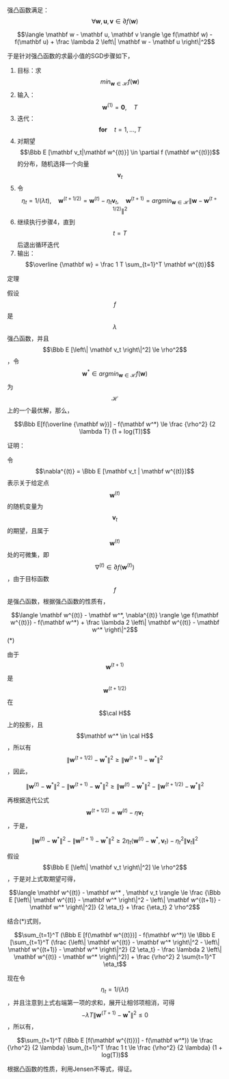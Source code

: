 强凸函数满足：$$\forall \mathbf w, \mathbf u, \mathbf v \in \partial f(\mathbf w)$$

$$\langle \mathbf w - \mathbf u, \mathbf v \rangle \ge f(\mathbf w) - f(\mathbf u) + \frac \lambda 2 \left\| \mathbf w - \mathbf u \right\|^2$$

于是针对强凸函数的求最小值的SGD步骤如下，

1. 目标：求 $$min_{\mathbf w \in \mathcal H} f(\mathbf w)$$
2. 输入：$$\mathbf w^{(1)} = \mathbf 0, \quad T$$
3. 迭代：$$\mathbf {for} \quad t = 1,...,T$$
4. 对期望$$\Bbb E [\mathbf v_t|\mathbf w^{(t)}] \in \partial f (\mathbf w^{(t)})$$的分布，随机选择一个向量$$\mathbf v_t$$
5. 令$$\eta_t = 1 / (\lambda t), \quad \mathbf w^{(t+1/2)} = \mathbf w^{(t)} - \eta_t \mathbf v_t, \quad \mathbf w^{(t+1)} = argmin_{\mathbf w \in \mathcal H} \left\| \mathbf w - \mathbf w^{(t+1/2)} \right\|^2$$
6. 继续执行步骤4，直到$$t=T$$ 后退出循环迭代
7. 输出：$$\overline {\mathbf w} = \frac 1 T \sum_{t=1}^T \mathbf w^{(t)}$$

定理

假设$$f$$ 是$$\lambda$$ 强凸函数，并且$$\Bbb E [\left\| \mathbf v_t \right\|^2] \le \rho^2$$，令$$\mathbf w^* \in argmin_{\mathbf w \in \mathcal H} f(\mathbf w)$$ 为$$\mathcal H$$ 上的一个最优解，那么，

$$\Bbb E[f(\overline {\mathbf w})] - f(\mathbf w^*) \le \frac {\rho^2} {2 \lambda T} (1 + log(T))$$

证明：

令$$\nabla^{(t)} = \Bbb E [\mathbf v_t | \mathbf w^{(t)}]$$表示关于给定点$$\mathbf w^{(t)}$$ 的随机变量为$$\mathbf v_t$$ 的期望，且属于$$\mathbf w^{(t)}$$处的可微集，即 $$\nabla^{(t)} \in \partial f(\mathbf w^{(t)})$$，由于目标函数$$f$$ 是强凸函数，根据强凸函数的性质有，

$$\langle \mathbf w^{(t)} - \mathbf w^*, \nabla^{(t)} \rangle \ge f(\mathbf w^{(t)}) - f(\mathbf w^*) + \frac \lambda 2 \left\| \mathbf w^{(t)} - \mathbf w^* \right\|^2$$     \(\*\)

由于$$\mathbf w^{(t+1)}$$ 是$$\mathbf w^{(t+1/2)}$$ 在$$\cal H$$ 上的投影，且$$\mathbf w^* \in \cal H$$，所以有$$\left\| \mathbf w^{(t+1/2)} - \mathbf w^* \right\|^2 \ge \left\| \mathbf w^{(t+1)} - \mathbf w^* \right\|^2$$，因此，

$$\left\| \mathbf w^{(t)} - \mathbf w^* \right\|^2 - \left\| \mathbf w^{(t+1)} - \mathbf w^* \right\|^2 \ge \left\| \mathbf w^{(t)} - \mathbf w^* \right\|^2 - \left\| \mathbf w^{(t+1/2)} - \mathbf w^* \right\|^2 $$

再根据迭代公式 $$\mathbf w^{(t+1/2)} = \mathbf w^{(t)} - \eta \mathbf v_t$$，于是，

$$\left\| \mathbf w^{(t)} - \mathbf w^* \right\|^2 - \left\| \mathbf w^{(t+1)} - \mathbf w^* \right\|^2 \ge 2 \eta_t \langle \mathbf w^{(t)} - \mathbf w^* , \mathbf v_t \rangle - \eta_t^2 \left\| \mathbf v_t \right\|^2$$

假设$$\Bbb E [\left\| \mathbf v_t \right\|^2] \le \rho^2$$，于是对上式取期望可得，

$$\langle \mathbf w^{(t)} - \mathbf w^* , \mathbf v_t \rangle \le \frac {\Bbb E [\left\| \mathbf w^{(t)} - \mathbf w^* \right\|^2 - \left\| \mathbf w^{(t+1)} - \mathbf w^* \right\|^2]} {2 \eta_t} + \frac {\eta_t} 2 \rho^2$$

结合\(\*\)式则，

$$\sum_{t=1}^T (\Bbb E [f(\mathbf w^{(t)})] - f(\mathbf w^*)) \le \Bbb E [\sum_{t=1}^T (\frac {\left\| \mathbf w^{(t)} - \mathbf w^* \right\|^2 - \left\| \mathbf w^{(t+1)} - \mathbf w^* \right\|^2} {2 \eta_t} - \frac \lambda 2 \left\| \mathbf w^{(t)} - \mathbf w^* \right\|^2)] + \frac {\rho^2} 2 \sum{t=1}^T \eta_t$$

现在令$$\eta_t = 1/(\lambda t)$$，并且注意到上式右端第一项的求和，展开让相邻项相消，可得 $$- \lambda T \left\| \mathbf w^{(T+1)} - \mathbf w^* \right\|^2 \le 0 $$，所以有，

$$\sum_{t=1}^T (\Bbb E [f(\mathbf w^{(t)})] - f(\mathbf w^*)) \le \frac {\rho^2} {2 \lambda} \sum_{t=1}^T \frac 1 t \le \frac {\rho^2} {2 \lambda} (1 + log(T))$$

根据凸函数的性质，利用Jensen不等式，得证。

